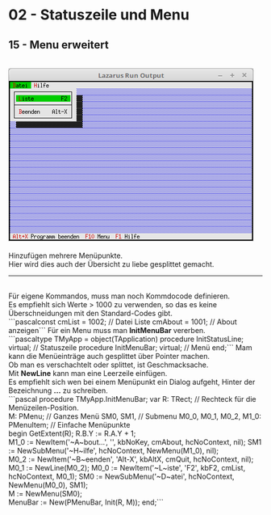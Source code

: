 # 02 - Statuszeile und Menu
## 15 - Menu erweitert
<br>
<img src="image.png" alt="Selfhtml"><br><br>
Hinzufügen mehrere Menüpunkte.<br>
Hier wird dies auch der Übersicht zu liebe gesplittet gemacht.<br>
<hr><br>
Für eigene Kommandos, muss man noch Kommdocode definieren.<br>
Es empfiehlt sich Werte &gt; 1000 zu verwenden, so das es keine Überschneidungen mit den Standard-Codes gibt.<br>
```pascalconst
  cmList = 1002;      // Datei Liste
  cmAbout = 1001;     // About anzeigen```
Für ein Menu muss man <b>InitMenuBar</b> vererben.<br>
```pascaltype
  TMyApp = object(TApplication)
    procedure InitStatusLine; virtual;   // Statuszeile
    procedure InitMenuBar; virtual;      // Menü
  end;```
Mam kann die Menüeinträge auch gesplittet über Pointer machen.<br>
Ob man es verschachtelt oder splittet, ist Geschmacksache.<br>
Mit <b>NewLine</b> kann man eine Leerzeile einfügen.<br>
Es empfiehlt sich wen bei einem Menüpunkt ein Dialog aufgeht, Hinter der Bezeichnung <b>...</b> zu schreiben.<br>
```pascal  procedure TMyApp.InitMenuBar;
  var
    R: TRect;                          // Rechteck für die Menüzeilen-Position.
<br>
    M: PMenu;                          // Ganzes Menü
    SM0, SM1,                          // Submenu
    M0_0, M0_1, M0_2, M1_0: PMenuItem; // Einfache Menüpunkte
<br>
  begin
    GetExtent(R);
    R.B.Y := R.A.Y + 1;
<br>
    M1_0 := NewItem('~A~bout...', '', kbNoKey, cmAbout, hcNoContext, nil);
    SM1 := NewSubMenu('~H~ilfe', hcNoContext, NewMenu(M1_0), nil);
<br>
    M0_2 := NewItem('~B~eenden', 'Alt-X', kbAltX, cmQuit, hcNoContext, nil);
    M0_1 := NewLine(M0_2);
    M0_0 := NewItem('~L~iste', 'F2', kbF2, cmList, hcNoContext, M0_1);
    SM0 := NewSubMenu('~D~atei', hcNoContext, NewMenu(M0_0), SM1);
<br>
    M := NewMenu(SM0);
<br>
    MenuBar := New(PMenuBar, Init(R, M));
  end;```
<br>
